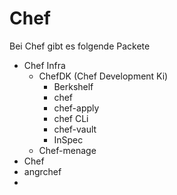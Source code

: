 # Chef

Bei Chef gibt es folgende Packete

- Chef Infra
  - ChefDK (Chef Development Ki)
    - Berkshelf
    - chef
    - chef-apply
    - chef CLi
    - chef-vault
    - InSpec
  - Chef-menage
- Chef
- angrchef
-